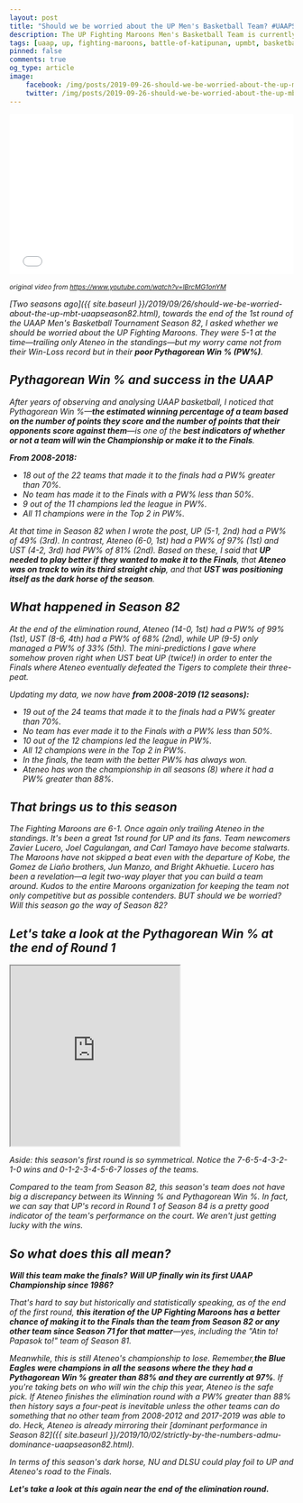 ```yaml
---
layout: post
title: "Should we be worried about the UP Men's Basketball Team? #UAAPSeason84"
description: The UP Fighting Maroons Men's Basketball Team is currently 6-1 and ranks second only to Ateneo in the standings. We've seen this before. Should we be worried?
tags: [uaap, up, fighting-maroons, battle-of-katipunan, upmbt, basketball, data, sports, uaapseason82]
pinned: false
comments: true
og_type: article
image:
    facebook: /img/posts/2019-09-26-should-we-be-worried-about-the-up-mbt-uaapseason82/kalma.png
    twitter: /img/posts/2019-09-26-should-we-be-worried-about-the-up-mbt-uaapseason82/kalma.png
---
```


<div style="position:relative;padding-bottom:56.250%;"><iframe src="//gifs.com/embed/lucero-up-steal-and-dunk-vs-adu-lR0X37" frameborder="0" scrolling="no" width="640" height="360" style="backface-visibility: hidden; transform: scale(1); position: absolute; height: 100%; width: 100%;"></iframe></div>

<small><i>original video from https://www.youtube.com/watch?v=lBrcMG1onYM<i></small>
<br>

[Two seasons ago]({{ site.baseurl }}/2019/09/26/should-we-be-worried-about-the-up-mbt-uaapseason82.html), towards the end of the 1st round of the UAAP Men's Basketball Tournament Season 82, I asked whether we should be worried about the UP Fighting Maroons. They were 5-1 at the time—trailing only Ateneo in the standings—but my worry came not from their Win-Loss record but in their **poor Pythagorean Win % (PW%)**. 

## Pythagorean Win % and success in the UAAP

After years of observing and analysing UAAP basketball, I noticed that Pythagorean Win %—**the estimated winning percentage of a team based on the number of points they score and the number of points that their opponents score against them**—is one of the **best indicators of whether or not a team will win the Championship or make it to the Finals**. 

**From 2008-2018:** 
 - 18 out of the 22 teams that made it to the finals had a PW% greater than 70%. 
 - No team has made it to the Finals with a PW% less than 50%.
 - 9 out of the 11 champions led the league in PW%.
 - All 11 champions were in the Top 2 in PW%.

At that time in Season 82 when I wrote the post, UP (5-1, 2nd) had a PW% of 49% (3rd). In contrast, Ateneo (6-0, 1st) had a PW% of 97% (1st) and UST (4-2, 3rd) had PW% of 81% (2nd). Based on these, I said that **UP needed to play better if they wanted to make it to the Finals**, that **Ateneo was on track to win its third straight chip**, and that **UST was positioning itself as the dark horse of the season**. 

## What happened in Season 82

At the end of the elimination round, Ateneo (14-0, 1st) had a PW% of 99% (1st), UST (8-6, 4th) had a PW% of 68% (2nd), while UP (9-5) only managed a PW% of 33% (5th). The mini-predictions I gave where somehow proven right when UST beat UP (twice!) in order to enter the Finals where Ateneo eventually defeated the Tigers to complete their three-peat.

Updating my data, we now have **from 2008-2019 (12 seasons):**
 - 19 out of the 24 teams that made it to the finals had a PW% greater than 70%.
 - No team has ever made it to the Finals with a PW% less than 50%.
 - 10 out of the 12 champions led the league in PW%.
 - All 12 champions were in the Top 2 in PW%.
 - In the finals, the team with the better PW% has always won.
 - Ateneo has won the championship in all seasons (8) where it had a PW% greater than 88%.

## That brings us to this season

The Fighting Maroons are 6-1. Once again only trailing Ateneo in the standings. It's been a great 1st round for UP and its fans. Team newcomers Zavier Lucero, Joel Cagulangan, and Carl Tamayo have become stalwarts. The Maroons have not skipped a beat even with the departure of Kobe, the Gomez de Liaño brothers, Jun Manzo, and Bright Akhuetie. Lucero has been a revelation—a legit two-way player that you can build a team around. Kudos to the entire Maroons organization for keeping the team not only competitive but as possible contenders. BUT should we be worried? Will this season go the way of Season 82?

## Let's take a look at the Pythagorean Win % at the end of Round 1

<iframe class="embed-responsive" src="https://docs.google.com/spreadsheets/d/e/2PACX-1vQsw77l5JCZCJMaX3i3Tf6Mg8Jq0-sUReK-7scURYN39_EUrxObGPZ27M-rAOYG_Vl2HzhKDuJdBLQI/pubhtml?gid=500005865&amp;single=true&amp;widget=true&amp;headers=false" height="320px"></iframe>

*Aside: this season's first round is so symmetrical. Notice the 7-6-5-4-3-2-1-0 wins and 0-1-2-3-4-5-6-7 losses of the teams.*

Compared to the team from Season 82, this season's team does not have big a discrepancy between its Winning % and Pythagorean Win %. In fact, we can say that UP's record in Round 1 of Season 84 is a pretty good indicator of the team's performance on the court. We aren't just getting lucky with the wins.

## So what does this all mean?

**Will this team make the finals?** **Will UP finally win its first UAAP Championship since 1986?**

That's hard to say but historically and statistically speaking, as of the end of the first round, **this iteration of the UP Fighting Maroons has a better chance of making it to the Finals than the team from Season 82 or any other team since Season 71 for that matter**—yes, including the "Atin to! Papasok to!" team of Season 81.

Meanwhile, this is still Ateneo's championship to lose. Remember,**the Blue Eagles were champions in all the seasons where the they had a Pythagorean Win % greater than 88% and they are currently at 97%**. If you're taking bets on who will win the chip this year, Ateneo is the safe pick. If Ateneo finishes the elimination round with a PW% greater than 88% then history says a four-peat is inevitable unless the other teams can do something that no other team from 2008-2012 and 2017-2019 was able to do. Heck, Ateneo is already mirroring their [dominant performance in Season 82]({{ site.baseurl }}/2019/10/02/strictly-by-the-numbers-admu-dominance-uaapseason82.html). 

In terms of this season's dark horse, NU and DLSU could play foil to UP and Ateneo's road to the Finals.

**Let's take a look at this again near the end of the elimination round.**
